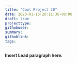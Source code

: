 ```yaml
---
title: "Cool Project 20"
date: 2023-01-15T20:11:36-08:00
draft: true
projecttype:
githubuser:
summary: 
githublink:
tags:
---
```


**Insert Lead paragraph here.**

